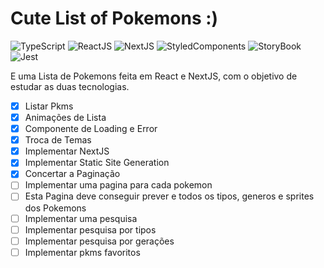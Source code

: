 # Cute List of Pokemons :)
![TypeScript](https://img.shields.io/badge/TypeScript-007ACC?style=for-the-badge&logo=typescript&logoColor=white)
![ReactJS](https://img.shields.io/badge/React-20232A?style=for-the-badge&logo=react&logoColor=61DAFB)
![NextJS](https://img.shields.io/badge/-NextJS-black?style=for-the-badge&logo=nextdotjs)
![StyledComponents](https://img.shields.io/badge/-StyledComponents-760a8a?style=for-the-badge&logo=styledcomponents&logoColor=white)
![StoryBook](https://img.shields.io/badge/-Storybook-FF4785?style=for-the-badge&logo=storybook&logoColor=white)
![Jest](https://img.shields.io/badge/-Jest-C21325?style=for-the-badge&logo=jest&logoColor=white)

E uma Lista de Pokemons feita em React e NextJS, com o objetivo de estudar as duas tecnologias.

- [X] Listar Pkms
- [X] Animações de Lista
- [X] Componente de Loading e Error
- [X] Troca de Temas
- [X] Implementar NextJS
- [X] Implementar Static Site Generation
- [X] Concertar a Paginação
- [ ] Implementar uma pagina para cada pokemon
- [ ] Esta Pagina deve conseguir prever e todos os tipos, generos e sprites dos Pokemons
- [ ] Implementar uma pesquisa
- [ ] Implementar pesquisa por tipos
- [ ] Implementar pesquisa por gerações
- [ ] Implementar pkms favoritos
